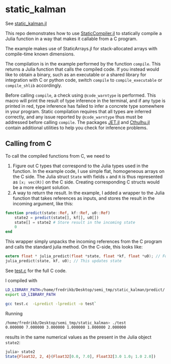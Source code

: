 # static_kalman
See [static_kalman.jl](https://github.com/baggepinnen/static_kalman/blob/main/static_kalman.jl)

This repo demonstrates how to use [StaticCompiler.jl](https://github.com/tshort/StaticCompiler.jl) to statically compile a Julia function in a way that makes it callable from a C program.

The example makes use of StaticArrays.jl for stack-allocated arrays with compile-time known dimensions.

The compilation is in the example performed by the function `compile`. This returns a Julia function that calls the compiled code. If you instead would like to obtain a binary, such as an executable or a shared library for integration with C or python code, switch `compile` to `compile_executable` or `compile_shlib` accordingly.

Before calling `compile`, a check using `@code_warntype` is performed. This macro will print the result of type inference in the terminal, and if any type is printed in red, type inference has failed to infer a concrete type somewhere in your program. Static compilation requires that all types are inferred correctly, and any issue reported by `@code_warntype` thus must be addressed before calling `compile`. The packages [JET.jl](https://github.com/aviatesk/JET.jl) and [Cthulhu.jl](https://github.com/JuliaDebug/Cthulhu.jl) contain additional utilities to help you check for inference problems.

## Calling from C
To call the compiled functions from C, we need to
1. Figure out C types that correspond to the Julia types used in the function. In the example code, I use simple flat, homogeneous arrays on the C side. The Julia struct `State` with fields `x` and `R` is thus represented as `[x; vec(R)]` on the C side. Creating corresponding C structs would be a more elegant solution.
2. A way to return the result. In the example, I added a wrapper to the Julia function that takes references as inputs, and stores the result in the incoming argument, like this:
```julia
function predict(state::Ref, kf::Ref, u0::Ref)
    state2 = predict(state[], kf[], u0[])
    state[] = state2 # Store result in the incoming state
    0
end
```
This wrapper simply unpacks the incoming references from the C program and calls the standard julia method. On the C-side, this looks like:
```c
extern float * julia_predict(float *state, float *kf, float *u0); // Forward declaration
julia_predict(state, kf, u0); // This updates state
```
See [test.c](https://github.com/baggepinnen/static_kalman/blob/main/test.c) for the full C code.

I compiled with
```bash
LD_LIBRARY_PATH=/home/fredrikb/Desktop/semi_tmp/static_kalman/predict/
export LD_LIBRARY_PATH

gcc test.c  -Lpredict -lpredict -o test`
```

Running
```bash
/home/fredrikb/Desktop/semi_tmp/static_kalman> ./test
0.000000 7.000000 3.000000 1.000000 1.000000 2.000000 
```
results in the same numerical values as the present in the Julia object `state2`:
```julia
julia> state2
State{Float32, 2, 4}(Float32[0.0, 7.0], Float32[3.0 1.0; 1.0 2.0])
```